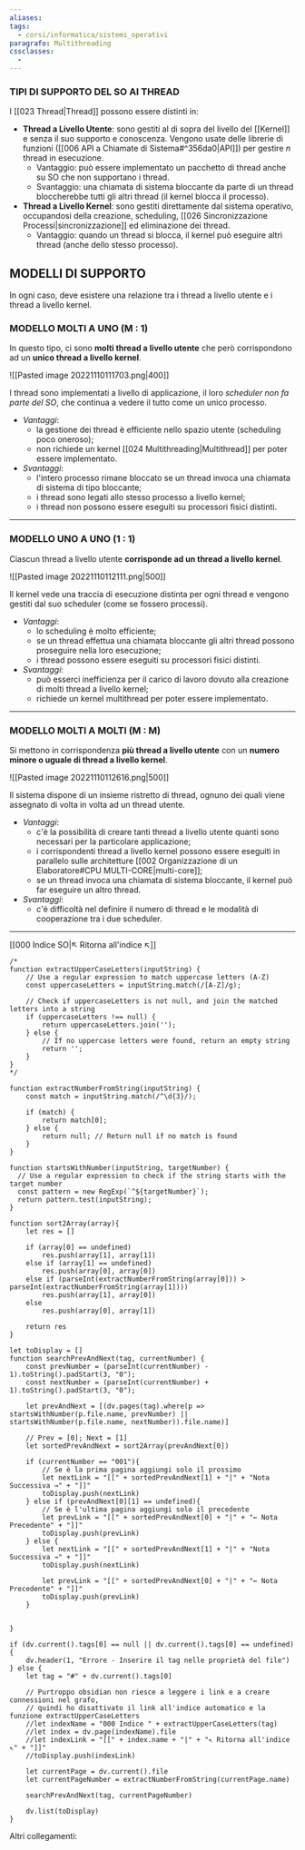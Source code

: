 ```yaml
---
aliases: 
tags:
  - corsi/informatica/sistemi_operativi
paragrafo: Multithreading
cssclasses:
  - 
---
```

### TIPI DI SUPPORTO DEL SO AI THREAD
I [[023 Thread|Thread]] possono essere distinti in:
- **Thread a Livello Utente**: sono gestiti al di sopra del livello del [[Kernel]] e senza il suo supporto e conoscenza. Vengono usate delle librerie di funzioni ([[006 API a Chiamate di Sistema#^356da0|API]]) per gestire $n$ thread in esecuzione.
	- Vantaggio: può essere implementato un pacchetto di thread anche su SO che non supportano i thread.
	- Svantaggio: una chiamata di sistema bloccante da parte di un thread bloccherebbe tutti gli altri thread (il kernel blocca il processo).
- **Thread a Livello Kernel**: sono gestiti direttamente dal sistema operativo, occupandosi della creazione, scheduling, [[026 Sincronizzazione Processi|sincronizzazione]] ed eliminazione dei thread.
	- Vantaggio: quando un thread si blocca, il kernel può eseguire altri thread (anche dello stesso processo).

## MODELLI DI SUPPORTO
In ogni caso, deve esistere una relazione tra i thread a livello utente e i thread a livello kernel.

### MODELLO MOLTI A UNO (M : 1)
In questo tipo, ci sono **molti thread a livello utente** che però corrispondono ad un **unico thread a livello kernel**.

![[Pasted image 20221110111703.png|400]]

I thread sono implementati a livello di applicazione, il loro *scheduler non fa parte del SO*, che continua a vedere il tutto come un unico processo.

- *Vantaggi*: 
	- la gestione dei thread è efficiente nello spazio utente (scheduling poco oneroso);
	- non richiede un kernel [[024 Multithreading|Multithread]] per poter essere implementato.
- *Svantaggi*:
	- l'intero processo rimane bloccato se un thread invoca una chiamata di sistema di tipo bloccante;
	- i thread sono legati allo stesso processo a livello kernel;
	- i thread non possono essere eseguiti su processori fisici distinti.

---
### MODELLO UNO A UNO (1 : 1)
Ciascun thread a livello utente **corrisponde ad un thread a livello kernel**.

![[Pasted image 20221110112111.png|500]]

Il kernel vede una traccia di esecuzione distinta per ogni thread e vengono gestiti dal suo scheduler (come se fossero processi).

- *Vantaggi*: 
	- lo scheduling è molto efficiente;
	- se un thread effettua una chiamata bloccante gli altri thread possono proseguire nella loro esecuzione;
	- i thread possono essere eseguiti su processori fisici distinti.
- *Svantaggi*:
	- può esserci inefficienza per il carico di lavoro dovuto alla creazione di molti thread a livello kernel;
	- richiede un kernel multithread per poter essere implementato.

---
### MODELLO MOLTI A MOLTI (M : M)
Si mettono in corrispondenza **più thread a livello utente** con un **numero minore o uguale di thread a livello kernel**.

![[Pasted image 20221110112616.png|500]]

Il sistema dispone di un insieme ristretto di thread, ognuno dei quali viene assegnato di volta in volta ad un thread utente.

- *Vantaggi*: 
	- c'è la possibilità di creare tanti thread a livello utente quanti sono necessari per la particolare applicazione;
	- i corrispondenti thread a livello kernel possono essere eseguiti in parallelo sulle architetture [[002 Organizzazione di un Elaboratore#CPU MULTI-CORE|multi-core]];
	- se un thread invoca una chiamata di sistema bloccante, il kernel può far eseguire un altro thread.
- *Svantaggi*:
	- c'è difficoltà nel definire il numero di thread e le modalità di cooperazione tra i due scheduler.

___
[[000 Indice SO|↖ Ritorna all'indice ↖]]

```dataviewjs
/*
function extractUpperCaseLetters(inputString) {
	// Use a regular expression to match uppercase letters (A-Z)
	const uppercaseLetters = inputString.match(/[A-Z]/g);
	
	// Check if uppercaseLetters is not null, and join the matched letters into a string
	if (uppercaseLetters !== null) {
		return uppercaseLetters.join('');
	} else {
	    // If no uppercase letters were found, return an empty string
	    return '';
	}
}
*/

function extractNumberFromString(inputString) {
	const match = inputString.match(/^\d{3}/);
	
	if (match) {
		return match[0];
	} else {
		return null; // Return null if no match is found
	}
}

function startsWithNumber(inputString, targetNumber) {
  // Use a regular expression to check if the string starts with the target number
  const pattern = new RegExp(`^${targetNumber}`);
  return pattern.test(inputString);
}

function sort2Array(array){
	let res = []
	
	if (array[0] == undefined)
		res.push(array[1], array[1])
	else if (array[1] == undefined)
		res.push(array[0], array[0])
	else if (parseInt(extractNumberFromString(array[0])) > parseInt(extractNumberFromString(array[1])))
		res.push(array[1], array[0])
	else
		res.push(array[0], array[1])
	
	return res
}

let toDisplay = []
function searchPrevAndNext(tag, currentNumber) {
	const prevNumber = (parseInt(currentNumber) - 1).toString().padStart(3, "0");
	const nextNumber = (parseInt(currentNumber) + 1).toString().padStart(3, "0");
	
	let prevAndNext = [(dv.pages(tag).where(p => startsWithNumber(p.file.name, prevNumber) || startsWithNumber(p.file.name, nextNumber)).file.name)]
	
	// Prev = [0]; Next = [1]
	let sortedPrevAndNext = sort2Array(prevAndNext[0])
	
	if (currentNumber == "001"){ 
		// Se è la prima pagina aggiungi solo il prossimo
		let nextLink = "[[" + sortedPrevAndNext[1] + "|" + "Nota Successiva →" + "]]"
		toDisplay.push(nextLink)
	} else if (prevAndNext[0][1] == undefined){
		// Se è l'ultima pagina aggiungi solo il precedente
		let prevLink = "[[" + sortedPrevAndNext[0] + "|" + "← Nota Precedente" + "]]"
		toDisplay.push(prevLink)
	} else {
		let nextLink = "[[" + sortedPrevAndNext[1] + "|" + "Nota Successiva →" + "]]"
		toDisplay.push(nextLink)
		
		let prevLink = "[[" + sortedPrevAndNext[0] + "|" + "← Nota Precedente" + "]]"
		toDisplay.push(prevLink)
	}
	
	
}

if (dv.current().tags[0] == null || dv.current().tags[0] == undefined){
	dv.header(1, "Errore - Inserire il tag nelle proprietà del file")
} else {
	let tag = "#" + dv.current().tags[0]

	// Purtroppo obsidian non riesce a leggere i link e a creare connessioni nel grafo,
	// quindi ho disattivato il link all'indice automatico e la funzione extractUpperCaseLetters
	//let indexName = "000 Indice " + extractUpperCaseLetters(tag)
	//let index = dv.page(indexName).file
	//let indexLink = "[[" + index.name + "|" + "↖ Ritorna all'indice ↖" + "]]"
	//toDisplay.push(indexLink)
	
	let currentPage = dv.current().file
	let currentPageNumber = extractNumberFromString(currentPage.name)
	
	searchPrevAndNext(tag, currentPageNumber)
	
	dv.list(toDisplay)
}
```

Altri collegamenti: 